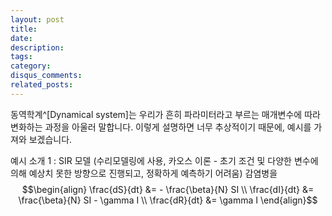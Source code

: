 ```yaml
---
layout: post
title: 
date: 
description: 
tags: 
category: 
disqus_comments: 
related_posts:
---
```



동역학계^[Dynamical system]는 우리가 흔히 파라미터라고 부르는 매개변수에 따라 변화하는 과정을 아울러 말합니다. 이렇게 설명하면 너무 추상적이기 때문에, 예시를 가져와 보겠습니다.


예시 소개 1 : SIR 모델 (수리모델링에 사용, 카오스 이론 - 초기 조건 및 다양한 변수에 의해 예상치 못한 방향으로 진행되고, 정확하게 예측하기 어려움)
감염병을 
$$\begin{align}
\frac{dS}{dt} &= - \frac{\beta}{N} SI \\
\frac{dI}{dt} &= \frac{\beta}{N} SI - \gamma I \\
\frac{dR}{dt} &= \gamma I
\end{align}$$

